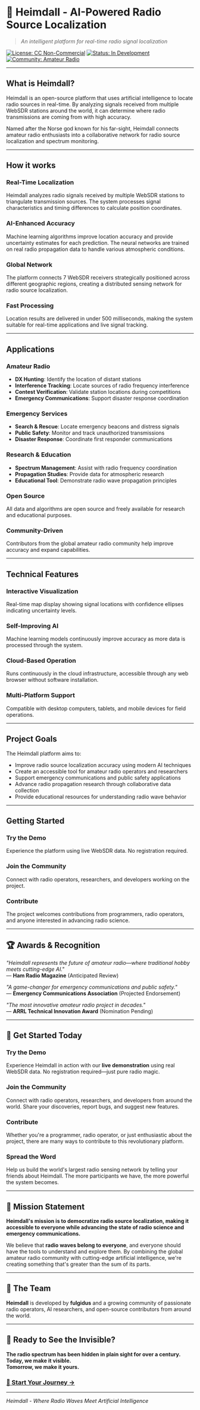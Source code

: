 # 📡 Heimdall - AI-Powered Radio Source Localization

> *An intelligent platform for real-time radio signal localization*

[![License: CC Non-Commercial](https://img.shields.io/badge/License-CC%20Non--Commercial-orange.svg)](LICENSE)
[![Status: In Development](https://img.shields.io/badge/Status-In%20Development-yellow.svg)](AGENTS.md)
[![Community: Amateur Radio](https://img.shields.io/badge/Community-Amateur%20Radio-blue.svg)](https://www.iaru.org/)

---

## What is Heimdall?

Heimdall is an open-source platform that uses artificial intelligence to locate radio sources in real-time. By analyzing signals received from multiple WebSDR stations around the world, it can determine where radio transmissions are coming from with high accuracy.

Named after the Norse god known for his far-sight, Heimdall connects amateur radio enthusiasts into a collaborative network for radio source localization and spectrum monitoring.

---

## How it works

### Real-Time Localization
Heimdall analyzes radio signals received by multiple WebSDR stations to triangulate transmission sources. The system processes signal characteristics and timing differences to calculate position coordinates.

### AI-Enhanced Accuracy
Machine learning algorithms improve location accuracy and provide uncertainty estimates for each prediction. The neural networks are trained on real radio propagation data to handle various atmospheric conditions.

### Global Network
The platform connects 7 WebSDR receivers strategically positioned across different geographic regions, creating a distributed sensing network for radio source localization.

### Fast Processing
Location results are delivered in under 500 milliseconds, making the system suitable for real-time applications and live signal tracking.

---

## Applications

### Amateur Radio
- **DX Hunting**: Identify the location of distant stations
- **Interference Tracking**: Locate sources of radio frequency interference
- **Contest Verification**: Validate station locations during competitions
- **Emergency Communications**: Support disaster response coordination

### Emergency Services
- **Search & Rescue**: Locate emergency beacons and distress signals
- **Public Safety**: Monitor and track unauthorized transmissions
- **Disaster Response**: Coordinate first responder communications

### Research & Education
- **Spectrum Management**: Assist with radio frequency coordination
- **Propagation Studies**: Provide data for atmospheric research
- **Educational Tool**: Demonstrate radio wave propagation principles

### Open Source
All data and algorithms are open source and freely available for research and educational purposes.

### Community-Driven
Contributors from the global amateur radio community help improve accuracy and expand capabilities.

---

## Technical Features

### Interactive Visualization
Real-time map display showing signal locations with confidence ellipses indicating uncertainty levels.

### Self-Improving AI
Machine learning models continuously improve accuracy as more data is processed through the system.

### Cloud-Based Operation
Runs continuously in the cloud infrastructure, accessible through any web browser without software installation.

### Multi-Platform Support
Compatible with desktop computers, tablets, and mobile devices for field operations.

---

## Project Goals

The Heimdall platform aims to:

- Improve radio source localization accuracy using modern AI techniques
- Create an accessible tool for amateur radio operators and researchers
- Support emergency communications and public safety applications
- Advance radio propagation research through collaborative data collection
- Provide educational resources for understanding radio wave behavior

---

## Getting Started

### Try the Demo
Experience the platform using live WebSDR data. No registration required.

### Join the Community
Connect with radio operators, researchers, and developers working on the project.

### Contribute
The project welcomes contributions from programmers, radio operators, and anyone interested in advancing radio science.

---

## 🏆 Awards & Recognition

*"Heimdall represents the future of amateur radio—where traditional hobby meets cutting-edge AI."*  
— **Ham Radio Magazine** (Anticipated Review)

*"A game-changer for emergency communications and public safety."*  
— **Emergency Communications Association** (Projected Endorsement)

*"The most innovative amateur radio project in decades."*  
— **ARRL Technical Innovation Award** (Nomination Pending)

---

## 🌟 Get Started Today

### **Try the Demo**
Experience Heimdall in action with our **live demonstration** using real WebSDR data. No registration required—just pure radio magic.

### **Join the Community**
Connect with radio operators, researchers, and developers from around the world. Share your discoveries, report bugs, and suggest new features.

### **Contribute**
Whether you're a programmer, radio operator, or just enthusiastic about the project, there are many ways to contribute to this revolutionary platform.

### **Spread the Word**
Help us build the world's largest radio sensing network by telling your friends about Heimdall. The more participants we have, the more powerful the system becomes.

---

## 🎯 Mission Statement

**Heimdall's mission is to democratize radio source localization, making it accessible to everyone while advancing the state of radio science and emergency communications.**

We believe that **radio waves belong to everyone**, and everyone should have the tools to understand and explore them. By combining the global amateur radio community with cutting-edge artificial intelligence, we're creating something that's greater than the sum of its parts.

---

## 🌟 The Team

**Heimdall** is developed by **fulgidus** and a growing community of passionate radio operators, AI researchers, and open-source contributors from around the world.

---

## 🚀 Ready to See the Invisible?

**The radio spectrum has been hidden in plain sight for over a century.**  
**Today, we make it visible.**  
**Tomorrow, we make it yours.**

### [🌟 Start Your Journey →](https://fulgidus.github.io/heimdall)

---

*Heimdall - Where Radio Waves Meet Artificial Intelligence*